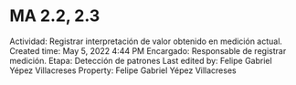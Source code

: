 # MA 2.2, 2.3

Actividad: Registrar interpretación de valor obtenido en medición actual.
Created time: May 5, 2022 4:44 PM
Encargado: Responsable de registrar medición.
Etapa: Detección de patrones
Last edited by: Felipe Gabriel Yépez Villacreses
Property: Felipe Gabriel Yépez Villacreses